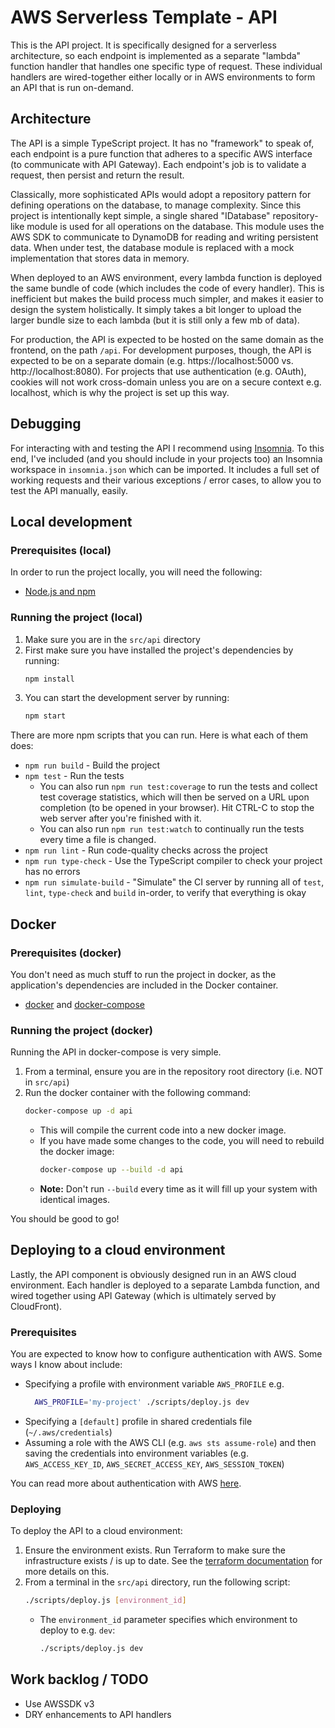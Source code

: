 # AWS Serverless Template - API

This is the API project. It is specifically designed for a serverless architecture, so each endpoint is implemented as a separate "lambda" function handler that handles one specific type of request. These individual handlers are wired-together either locally or in AWS environments to form an API that is run on-demand.

## Architecture

The API is a simple TypeScript project. It has no "framework" to speak of, each endpoint is a pure function that adheres to a specific AWS interface (to communicate with API Gateway). Each endpoint's job is to validate a request, then persist and return the result.

Classically, more sophisticated APIs would adopt a repository pattern for defining operations on the database, to manage complexity. Since this project is intentionally kept simple, a single shared "IDatabase" repository-like module is used for all operations on the database. This module uses the AWS SDK to communicate to DynamoDB for reading and writing persistent data. When under test, the database module is replaced with a mock implementation that stores data in memory.

When deployed to an AWS environment, every lambda function is deployed the same bundle of code (which includes the code of every handler). This is inefficient but makes the build process much simpler, and makes it easier to design the system holistically. It simply takes a bit longer to upload the larger bundle size to each lambda (but it is still only a few mb of data).

For production, the API is expected to be hosted on the same domain as the frontend, on the path `/api`. For development purposes, though, the API is expected to be on a separate domain (e.g. https://localhost:5000 vs. http://localhost:8080). For projects that use authentication (e.g. OAuth), cookies will not work cross-domain unless you are on a secure context e.g. localhost, which is why the project is set up this way.

## Debugging

For interacting with and testing the API I recommend using [Insomnia](https://insomnia.rest/). To this end, I've included (and you should include in your projects too) an Insomnia workspace in `insomnia.json` which can be imported. It includes a full set of working requests and their various exceptions / error cases, to allow you to test the API manually, easily.


## Local development

### Prerequisites (local)

In order to run the project locally, you will need the following:

  - [Node.js and npm](https://nodejs.org/en/)

### Running the project (local)

1. Make sure you are in the `src/api` directory
1. First make sure you have installed the project's dependencies by running:
    ```sh
    npm install
    ```
1. You can start the development server by running:
    ```sh
    npm start
    ```

There are more npm scripts that you can run. Here is what each of them does:
  - `npm run build` - Build the project
  - `npm test` - Run the tests
    - You can also run `npm run test:coverage` to run the tests and collect test coverage statistics, which will then be served on a URL upon completion (to be opened in your browser). Hit CTRL-C to stop the web server after you're finished with it.
    - You can also run `npm run test:watch` to continually run the tests every time a file is changed.
  - `npm run lint` - Run code-quality checks across the project
  - `npm run type-check` - Use the TypeScript compiler to check your project has no errors
  - `npm run simulate-build` - "Simulate" the CI server by running all of `test`, `lint`, `type-check` and `build` in-order, to verify that everything is okay


## Docker

### Prerequisites (docker)

You don't need as much stuff to run the project in docker, as the application's dependencies are included in the Docker container.

  - [docker](https://docs.docker.com/get-docker/) and [docker-compose](https://docs.docker.com/compose/install/)


### Running the project (docker)

Running the API in docker-compose is very simple.

1. From a terminal, ensure you are in the repository root directory (i.e. NOT in `src/api`)
1. Run the docker container with the following command:
    ```sh
    docker-compose up -d api
    ```
    - This will compile the current code into a new docker image.
    - If you have made some changes to the code, you will need to rebuild the docker image:
      ```sh
      docker-compose up --build -d api
      ```
    - **Note:** Don't run `--build` every time as it will fill up your system with identical images.

You should be good to go!

## Deploying to a cloud environment

Lastly, the API component is obviously designed run in an AWS cloud environment. Each handler is deployed to a separate Lambda function, and wired together using API Gateway (which is ultimately served by CloudFront).

### Prerequisites
You are expected to know how to configure authentication with AWS. Some ways I know about include:
  - Specifying a profile with environment variable `AWS_PROFILE` e.g.
      ```sh
        AWS_PROFILE='my-project' ./scripts/deploy.js dev
      ```
  - Specifying a `[default]` profile in shared credentials file (`~/.aws/credentials`)
  - Assuming a role with the AWS CLI (e.g. `aws sts assume-role`) and then saving the credentials into environment variables (e.g. `AWS_ACCESS_KEY_ID`, `AWS_SECRET_ACCESS_KEY`, `AWS_SESSION_TOKEN`)

You can read more about authentication with AWS [here](https://docs.aws.amazon.com/cli/latest/userguide/cli-chap-configure.html).

### Deploying

To deploy the API to a cloud environment:

1. Ensure the environment exists. Run Terraform to make sure the infrastructure exists / is up to date. See the [terraform documentation](../../terraform/README.md) for more details on this.
1. From a terminal in the `src/api` directory, run the following script:
    ```sh
    ./scripts/deploy.js [environment_id]
    ```
    - The `environment_id` parameter specifies which environment to deploy to e.g. `dev`:
      ```sh
      ./scripts/deploy.js dev
      ```


## Work backlog / TODO

  - Use AWSSDK v3
  - DRY enhancements to API handlers